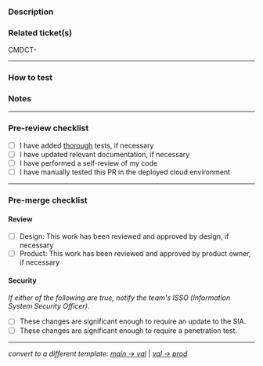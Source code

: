 ### Description
<!-- Detailed description of changes and related context -->

### Related ticket(s)
<!-- Link to related ticket(s) or issue(s) -->
<!-- Hint: Type CMDCT-<ticket-number> for autolinking -->
CMDCT-

---

### How to test
<!-- Step-by-step instructions on how to test, if necessary -->

### Notes
<!-- Changed dependencies, .env files, configs, etc. -->
<!-- Instructions for local dev, e.g. requires new installs in directories -->

---

### Pre-review checklist
<!-- Complete the following steps before opening for review -->
- [ ] I have added [thorough](https://shorturl.at/aejkF) tests, if necessary
- [ ] I have updated relevant documentation, if necessary
- [ ] I have performed a self-review of my code
- [ ] I have manually tested this PR in the deployed cloud environment

---

### Pre-merge checklist
<!-- Complete the following steps before merging -->

#### Review

- [ ] Design: This work has been reviewed and approved by design, if necessary
- [ ] Product: This work has been reviewed and approved by product owner, if necessary

#### Security

_If either of the following are true, notify the team's ISSO (Information System Security Officer)._

- [ ] These changes are significant enough to require an update to the SIA.
- [ ] These changes are significant enough to require a penetration test.

---

<!-- If deploying to val or prod, click 'Preview' and select template -->
_convert to a different template: [main → val](?expand=1&template=main-to-val-deployment.md)_ | _[val → prod](?expand=1&template=val-to-prod-deployment.md)_
